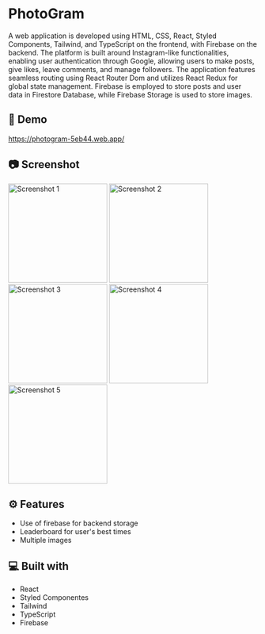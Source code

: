 # PhotoGram

A web application is developed using HTML, CSS, React, Styled Components, Tailwind, and TypeScript on the frontend, with Firebase on the backend. The platform is built around Instagram-like functionalities, enabling user authentication through Google, allowing users to make posts, give likes, leave comments, and manage followers. The application features seamless routing using React Router Dom and utilizes React Redux for global state management. Firebase is employed to store posts and user data in Firestore Database, while Firebase Storage is used to store images.

## 🚀 Demo
https://photogram-5eb44.web.app/
## 📷 Screenshot

<p>
  <img src="https://github.com/aalbino221/wheres-waldo/assets/93986213/eee89351-1899-4a66-8d55-b4ee01b6010e" alt="Screenshot 1" width="200">
  <img src="https://github.com/aalbino221/photogram/assets/93986213/b2e563e4-23fa-4383-987b-d9a9054a98e2" alt="Screenshot 2" width="200">
  <img src="https://github.com/aalbino221/photogram/assets/93986213/26ee2a96-8fd9-432a-bf8d-58fc9203cc10" alt="Screenshot 3" width="200">
  <img src="https://github.com/aalbino221/photogram/assets/93986213/0c32caaa-6c5c-4de9-a87d-2503150cfd3a" alt="Screenshot 4" width="200">
  <img src="https://github.com/aalbino221/photogram/assets/93986213/9f5f08c8-31c2-47a4-a7dc-103ce0afc83d" alt="Screenshot 5" width="200">
</p>

## ⚙️ Features

- Use of firebase for backend storage
- Leaderboard for user's best times
- Multiple images
  
## 💻 Built with

- React
- Styled Componentes
- Tailwind
- TypeScript
- Firebase


